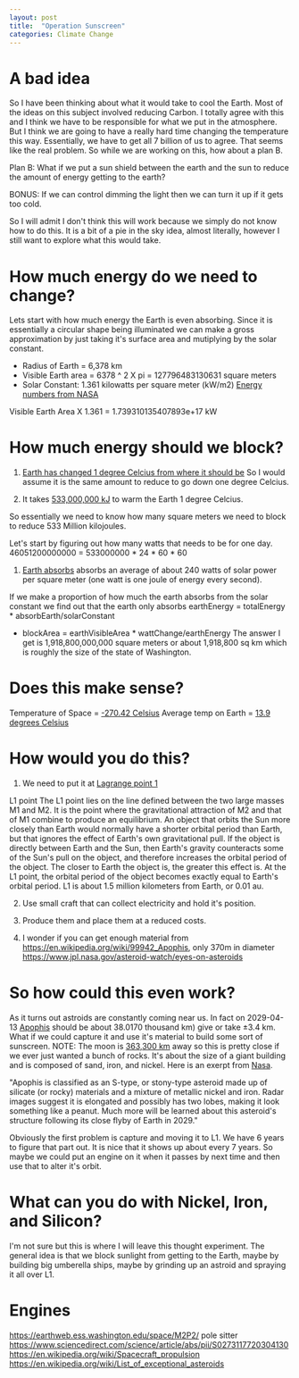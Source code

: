 ```yaml
---
layout: post
title:  "Operation Sunscreen"
categories: Climate Change
---
```

# A bad idea
So I have been thinking about what it would take to cool the Earth. Most of the ideas on this subject involved reducing Carbon. I totally agree with this and I think we have to be responsible for what we put in the atmosphere.  But I think we are going to have a really hard time changing the temperature this way. Essentially, we have to get all 7 billion of us to agree. That seems like the real problem. So while we are working on this, how about a plan B.

Plan B: What if we put a sun shield between the earth and the sun to reduce the amount of energy getting to the earth?

BONUS: If we can control dimming the light then we can turn it up if it gets too cold.

So I will admit I don't think this will work because we simply do not know how to do this. It is a bit of a pie in the sky idea, almost literally, however I still want to explore what this would take.


# How much energy do we need to change?
Lets start with how much energy the Earth is even absorbing.  Since it is essentially a circular shape being illuminated we can make a gross approximation by just taking it's surface area and mutiplying by the solar constant.

* Radius of Earth = 6,378 km
* Visible Earth area = 6378 ^ 2 X pi = 127796483130631 square meters
* Solar Constant: 1.361 kilowatts per square meter (kW/m2) [Energy numbers from NASA](https://earthobservatory.nasa.gov/features/EnergyBalance/page2.php)

 Visible Earth Area X 1.361 = 1.739310135407893e+17 kW

# How much energy should we block?

1. [Earth has changed 1 degree Celcius from where it should be](https://climate.nasa.gov/vital-signs/global-temperature/) So I would assume it is the same amount to reduce to go down one degree Celcius.

2. It takes [533,000,000 kJ](https://www.quora.com/Has-anyone-calculated-how-much-energy-is-required-to-raise-the-temperature-of-Earth-our-planet-by-one-degree) to warm the Earth 1 degree Celcius.

So essentially we need to know how many square meters we need to block to reduce 533 Million kilojoules.

Let's start by figuring out how many watts that needs to be for one day.
46051200000000 = 533000000 * 24 * 60 * 60

1. [Earth absorbs](https://earthobservatory.nasa.gov/features/EnergyBalance) absorbs an average of about 240 watts of solar power per square meter (one watt is one joule of energy every second).

If we make a proportion of how much the earth absorbs from the solar constant we find out that the earth only absorbs
earthEnergy = totalEnergy * absorbEarth/solarConstant
* blockArea = earthVisibleArea * wattChange/earthEnergy
The answer I get is 1,918,800,000,000 square meters or about 1,918,800 sq km which is roughly the size of the state of Washington.

# Does this make sense?

Temperature of Space = [-270.42 Celsius](https://www.scienceabc.com/nature/universe/what-is-the-temperature-of-space.html)
Average temp on Earth = [13.9 degrees Celsius](https://www.space.com/17816-earth-temperature.html)



# How would you do this?

1. We need to put it at [Lagrange point 1](https://en.wikipedia.org/wiki/Lagrange_point)

L1 point
The L1 point lies on the line defined between the two large masses M1 and M2. It is the point where the gravitational attraction of M2 and that of M1 combine to produce an equilibrium. An object that orbits the Sun more closely than Earth would normally have a shorter orbital period than Earth, but that ignores the effect of Earth's own gravitational pull. If the object is directly between Earth and the Sun, then Earth's gravity counteracts some of the Sun's pull on the object, and therefore increases the orbital period of the object. The closer to Earth the object is, the greater this effect is. At the L1 point, the orbital period of the object becomes exactly equal to Earth's orbital period. L1 is about 1.5 million kilometers from Earth, or 0.01 au.

2. Use small craft that can collect electricity and hold it's position.

3. Produce them and place them at a reduced costs.

4. I wonder if you can get enough material from https://en.wikipedia.org/wiki/99942_Apophis, only 370m in diameter
https://www.jpl.nasa.gov/asteroid-watch/eyes-on-asteroids


# So how could this even work?

As it turns out astroids are constantly coming near us. In fact on 2029-04-13	[Apophis](https://en.wikipedia.org/wiki/99942_Apophis) should be about 38.0170 thousand km) give or take	±3.4 km. What if we could capture it and use it's material to build some sort of sunscreen. NOTE: The moon is [363,300 km](https://www.space.com/18145-how-far-is-the-moon.html) away so this is pretty close if we ever just wanted a bunch of rocks.  It's about the size of a giant building and is composed of sand, iron, and nickel. Here is an exerpt from [Nasa](https://solarsystem.nasa.gov/asteroids-comets-and-meteors/asteroids/apophis/in-depth/).

"Apophis is classified as an S-type, or stony-type asteroid made up of silicate (or rocky) materials and a mixture of metallic nickel and iron. Radar images suggest it is elongated and possibly has two lobes, making it look something like a peanut. Much more will be learned about this asteroid's structure following its close flyby of Earth in 2029."


Obviously the first problem is capture and moving it to L1. We have 6 years to figure that part out. It is nice that it shows up about every 7 years. So maybe we could put an engine on it when it passes by next time and then use that to alter it's orbit.

# What can you do with Nickel, Iron, and Silicon?
I'm not sure but this is where I will leave this thought experiment. The general idea is that we block sunlight from getting to the Earth, maybe by building big umberella ships, maybe by grinding up an astroid and spraying it all over L1.

# Engines
https://earthweb.ess.washington.edu/space/M2P2/
pole sitter https://www.sciencedirect.com/science/article/abs/pii/S0273117720304130
https://en.wikipedia.org/wiki/Spacecraft_propulsion
https://en.wikipedia.org/wiki/List_of_exceptional_asteroids
